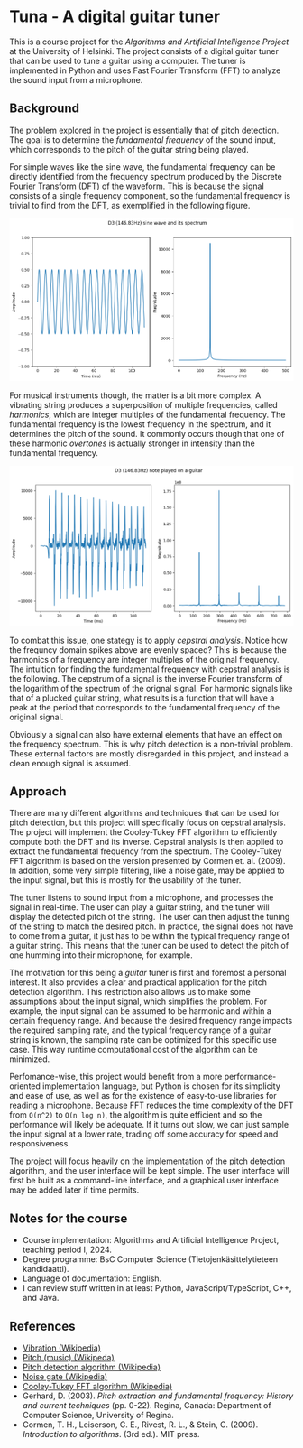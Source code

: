 # Tuna - A digital guitar tuner

This is a course project for the _Algorithms and Artificial Intelligence
Project_ at the University of Helsinki. The project consists of a digital guitar
tuner that can be used to tune a guitar using a computer. The tuner is
implemented in Python and uses Fast Fourier Transform (FFT) to analyze the sound
input from a microphone.

## Background

The problem explored in the project is essentially that of pitch detection. The
goal is to determine the _fundamental frequency_ of the sound input, which
corresponds to the pitch of the guitar string being played.

For simple waves like the sine wave, the fundamental frequency can be directly
identified from the frequency spectrum produced by the Discrete Fourier
Transform (DFT) of the waveform. This is because the signal consists of a single
frequency component, so the fundamental frequency is trivial to find from the
DFT, as exemplified in the following figure.

![sine](/docs/images/specification_files/specification_1_0.png)

For musical instruments though, the matter is a bit more complex. A vibrating
string produces a superposition of multiple frequencies, called _harmonics_,
which are integer multiples of the fundamental frequency. The fundamental
frequency is the lowest frequency in the spectrum, and it determines the pitch
of the sound. It commonly occurs though that one of these harmonic _overtones_
is actually stronger in intensity than the fundamental frequency.

![guitar](/docs/images/specification_files/specification_3_0.png)

To combat this issue, one stategy is to apply _cepstral analysis_. Notice how
the frequncy domain spikes above are evenly spaced? This is because the
harmonics of a frequency are integer multiples of the original frequency. The
intuition for finding the fundamental frequency with cepstral analysis is the
following. The cepstrum of a signal is the inverse Fourier transform of the
logarithm of the spectrum of the orignal signal. For harmonic signals like that
of a plucked guitar string, what results is a function that will have a peak at
the period that corresponds to the fundamental frequency of the original signal.

Obviously a signal can also have external elements that have an effect on the
frequency spectrum. This is why pitch detection is a non-trivial problem. These
external factors are mostly disregarded in this project, and instead a clean
enough signal is assumed.

## Approach

There are many different algorithms and techniques that can be used for pitch
detection, but this project will specifically focus on cepstral analysis. The
project will implement the Cooley-Tukey FFT algorithm to efficiently compute
both the DFT and its inverse. Cepstral analysis is then applied to extract the
fundamental frequency from the spectrum. The Cooley-Tukey FFT algorithm is based
on the version presented by Cormen et. al. (2009). In addition, some very simple
filtering, like a noise gate, may be applied to the input signal, but this is
mostly for the usability of the tuner.

The tuner listens to sound input from a microphone, and processes the signal in
real-time. The user can play a guitar string, and the tuner will display the
detected pitch of the string. The user can then adjust the tuning of the string
to match the desired pitch. In practice, the signal does not have to come from a
guitar, it just has to be within the typical frequency range of a guitar string.
This means that the tuner can be used to detect the pitch of one humming into
their microphone, for example.

The motivation for this being a _guitar_ tuner is first and foremost a personal
interest. It also provides a clear and practical application for the pitch
detection algorithm. This restriction also allows us to make some assumptions
about the input signal, which simplifies the problem. For example, the input
signal can be assumed to be harmonic and within a certain frequency range. And
because the desired frequency range impacts the required sampling rate, and the
typical frequency range of a guitar string is known, the sampling rate can be
optimized for this specific use case. This way runtime computational cost of the
algorithm can be minimized.

Perfomance-wise, this project would benefit from a more performance-oriented
implementation language, but Python is chosen for its simplicity and ease of
use, as well as for the existence of easy-to-use libraries for reading a
microphone. Because FFT reduces the time complexity of the DFT from `O(n^2)` to
`O(n log n)`, the algorithm is quite efficient and so the performance will
likely be adequate. If it turns out slow, we can just sample the input signal at
a lower rate, trading off some accuracy for speed and responsiveness.

The project will focus heavily on the implementation of the pitch detection
algorithm, and the user interface will be kept simple. The user interface will
first be built as a command-line interface, and a graphical user interface may
be added later if time permits.

## Notes for the course

- Course implementation: Algorithms and Artificial Intelligence Project, teaching period I, 2024.
- Degree programme: BsC Computer Science (Tietojenkäsittelytieteen kandidaatti).
- Language of documentation: English.
- I can review stuff written in at least Python, JavaScript/TypeScript, C++, and Java.

## References

- [Vibration (Wikipedia)](https://en.wikipedia.org/wiki/Vibration)
- [Pitch (music) (Wikipeda)](<https://en.wikipedia.org/wiki/Pitch_(music)>)
- [Pitch detection algorithm (Wikipedia)](https://en.wikipedia.org/wiki/Pitch_detection_algorithm)
- [Noise gate (Wikipedia)](https://en.wikipedia.org/wiki/Noise_gate)
- [Cooley-Tukey FFT algorithm (Wikipedia)](https://en.wikipedia.org/wiki/Cooley%E2%80%93Tukey_FFT_algorithm)
- Gerhard, D. (2003). _Pitch extraction and fundamental frequency: History and
  current techniques_ (pp. 0-22). Regina, Canada: Department of Computer
  Science, University of Regina.
- Cormen, T. H., Leiserson, C. E., Rivest, R. L., & Stein, C. (2009).
  _Introduction to algorithms_. (3rd ed.). MIT press.
